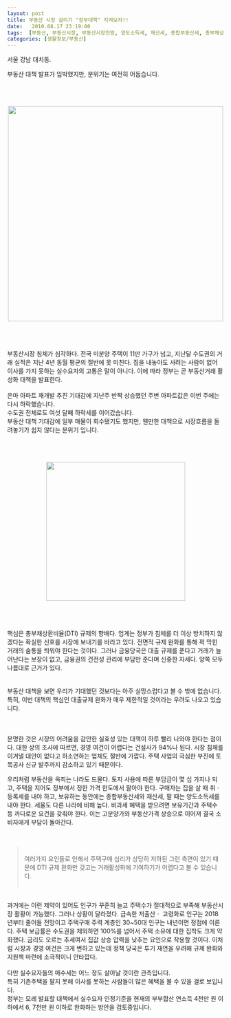 ```yaml
---
layout: post
title: 부동산 시장 살리기 "정부대책" 지켜보자!!
date:   2010.08.17 23:19:00
tags:  [부동산, 부동산시장, 부동산시장전망, 양도소득세, 재산세, 종합부동산세, 총부채상환비율]
categories: [생활정보/부동산]
---
```



<p>서울 강남 대치동. </p><p>부동산 대책 발표가 임박했지만, 분위기는 여전히 어둡습니다. <br><br><br><br></p><p><div class="imageblock center" style="text-align: center; clear: both;"><span data-url="https://t1.daumcdn.net/cfile/tistory/134EAE054C77C8BB33?original" data-lightbox="lightbox"><img width="500" height="209" style="height: auto; cursor: pointer; max-width: 100%;" alt="" src="https://t1.daumcdn.net/cfile/tistory/134EAE054C77C8BB33" filename="2010-07-19 20;45;33.jpg" filemime="image/jpeg"></span></div><p><br><br><br>부동산시장 침체가 심각하다. 전국 미분양 주택이 11만 가구가 넘고, 지난달 수도권의 거래 실적은 지난 4년 동월 평균의 절반에 못 미친다. 집을 내놓아도 사려는 사람이 없어 이사를 가지 못하는 실수요자의 고통은 말이 아니다. 이에 따라 정부는 곧 부동산거래 활성화 대책을 발표한다.<br><br>은마 아파트 재개발 추진 기대감에 지난주 반짝 상승했던 주변 아파트값은 이번 주에는 다시 하락했습니다. <br>수도권 전체로도 여섯 달째 하락세를 이어갔습니다. <br>부동산 대책 기대감에 일부 매물이 회수됐기도 했지만, 웬만한 대책으로 시장흐름을 돌려놓기가 쉽지 않다는 분위기 입니다. <br><br><br><br></p><div class="imageblock center" style="text-align: center; clear: both;"><span data-url="https://t1.daumcdn.net/cfile/tistory/1659DD034C77C8FC8A?original" data-lightbox="lightbox"><img width="323" height="138" style="height: auto; cursor: pointer; max-width: 100%;" alt="" src="https://t1.daumcdn.net/cfile/tistory/1659DD034C77C8FC8A" filename="2010-07-19 21;54;44.jpg" filemime="image/jpeg"></span></div><p><br><br><br>핵심은 총부채상환비율(DTI) 규제의 향배다. 업계는 정부가 침체를 더 이상 방치하지 않겠다는 확실한 신호를 시장에 보내기를 바라고 있다. 전면적 규제 완화를 통해 꽉 막힌 거래의 숨통을 틔워야 한다는 것이다. 그러나 금융당국은 대출 규제를 푼다고 거래가 늘어난다는 보장이 없고, 금융권의 건전성 관리에 부담만 준다며 신중한 자세다. 양쪽 모두 나름대로 근거가 있다.<br><br><br>부동산 대책을 보면 우리가 기대했던 것보다는 아주 실망스럽다고 볼 수 밖에 없습니다.<br>특히, 이번 대책의 핵심인 대출규제 완화가 매우 제한적일 것이라는 우려도 나오고 있습니다.<br><br><br><br>분명한 것은 시장의 어려움을 감안한 실효성 있는 대책이 하루 빨리 나와야 한다는 점이다. 대한 상의 조사에 따르면, 경영 여건이 어렵다는 건설사가 94%나 된다. 시장 침체를 이겨낼 대안이 없다고 하소연하는 업체도 절반에 가깝다. 주택 사업의 극심한 부진에 토목공사 신규 발주까지 감소하고 있기 때문이다.</p><p></p><p>우리처럼 부동산을 옥죄는 나라도 드물다. 토지 사용에 따른 부담금이 몇 십 가지나 되고, 주택을 지어도 정부에서 정한 가격 한도에서 팔아야 한다. 구매자는 집을 살 때 취ㆍ등록세를 내야 하고, 보유하는 동안에는 종합부동산세와 재산세, 팔 때는 양도소득세를 내야 한다. 세율도 다른 나라에 비해 높다. 비과세 혜택을 받으려면 보유기간과 주택수 등 까다로운 요건을 갖춰야 한다. 이는 고분양가와 부동산가격 상승으로 이어져 결국 소비자에게 부담이 돌아간다. <br><br><br></p><blockquote><br>여러가지 요인들로 인해서 주택구매 심리가 상당히 저하된 그런 측면이 있기 때문에 DTI 규제 완화만 갖고는 거래활성화에 기여하기가 어렵다고 볼 수 있습니다.<br><br></blockquote><p><br>과거에는 이런 제약이 있어도 인구가 꾸준히 늘고 주택수가 절대적으로 부족해 부동산시장 활황이 가능했다. 그러나 상황이 달라졌다. 급속한 저출산ㆍ 고령화로 인구는 2018년부터 줄어들 전망이고 주택구매 주력 계층인 30~50대 인구는 내년이면 정점에 이른다. 주택 보급률은 수도권을 제외하면 100%를 넘어서 주택 소유에 대한 집착도 크게 약화했다. 금리도 오르는 추세여서 집값 상승 압력을 낮추는 요인으로 작용할 것이다. 이처럼 시장과 경영 여건은 크게 변하고 있는데 정책 당국은 투기 재연을 우려해 규제 완화와 지원책 마련에 소극적이니 안타깝다.<br><br>다만 실수요자들의 매수세는 어느 정도 살아날 것이란 관측입니다. <br>특히 기존주택을 팔지 못해 이사를 못하는 사람들이 많은 혜택을 볼 수 있을 걸로 보입니다. <br>정부는 모레 발표할 대책에서 실수요자 인정기준을 현재의 부부합산 연소득 4천만 원 이하에서 6, 7천만 원 이하로 완화하는 방안을 검토중입니다. <br></p>